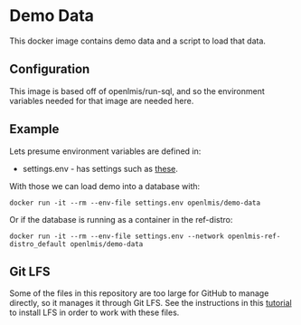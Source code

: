 # Demo Data

This docker image contains demo data and a script to load that data.

## Configuration

This image is based off of openlmis/run-sql, and so the environment variables needed for that
image are needed here.

## Example

Lets presume environment variables are defined in:

* settings.env - has settings such as
  [these](https://github.com/OpenLMIS/openlmis-ref-distro/blob/master/settings-sample.env).

With those we can load demo into a database with:

```
docker run -it --rm --env-file settings.env openlmis/demo-data
```

Or if the database is running as a container in the ref-distro:

```
docker run -it --rm --env-file settings.env --network openlmis-ref-distro_default openlmis/demo-data
```

## Git LFS

Some of the files in this repository are too large for GitHub to manage directly, so it manages it 
through Git LFS. See the instructions in this [tutorial](https://www.atlassian.com/git/tutorials/git-lfs)
to install LFS in order to work with these files.